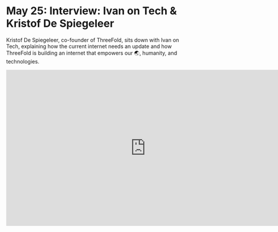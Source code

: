 # May 25: Interview: Ivan on Tech & Kristof De Spiegeleer

Kristof De Spiegeleer, co-founder of ThreeFold, sits down with Ivan on Tech, explaining how the current internet needs an update and how ThreeFold is building an internet that empowers our 🌏, humanity, and technologies.

<iframe width="750" height="421" src="https://www.youtube.com/embed/BSZbF7eOp_s" frameborder="0" allow="accelerometer; autoplay; encrypted-media; gyroscope; picture-in-picture" allowfullscreen></iframe>